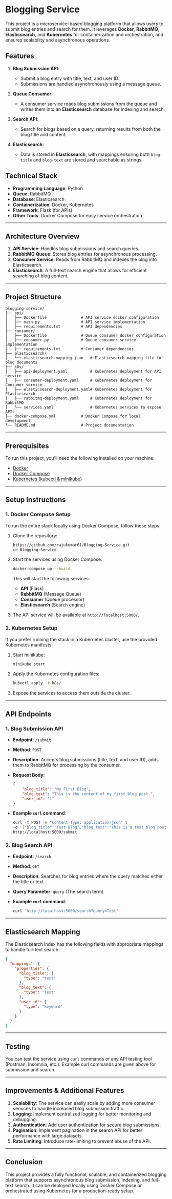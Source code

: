 # Blogging Service

This project is a microservice-based blogging platform that allows users to submit blog entries and search for them. It leverages **Docker**, **RabbitMQ**, **Elasticsearch**, and **Kubernetes** for containerization and orchestration, and ensures scalability and asynchronous operations.

## Features
1. **Blog Submission API**:
   - Submit a blog entry with title, text, and user ID.
   - Submissions are handled asynchronously using a message queue.

2. **Queue Consumer**:
   - A consumer service reads blog submissions from the queue and writes them into an **Elasticsearch** database for indexing and search.

3. **Search API**:
   - Search for blogs based on a query, returning results from both the blog title and content.

4. **Elasticsearch**:
   - Data is stored in **Elasticsearch**, with mappings ensuring both `blog-title` and `blog-text` are stored and searchable as strings.

## Technical Stack
- **Programming Language**: Python
- **Queue**: RabbitMQ
- **Database**: Elasticsearch
- **Containerization**: Docker, Kubernetes
- **Framework**: Flask (for APIs)
- **Other Tools**: Docker Compose for easy service orchestration

---

## Architecture Overview

1. **API Service**: Handles blog submissions and search queries.
2. **RabbitMQ Queue**: Stores blog entries for asynchronous processing.
3. **Consumer Service**: Reads from RabbitMQ and indexes the blog into Elasticsearch.
4. **Elasticsearch**: A full-text search engine that allows for efficient searching of blog content.

---

## Project Structure

```
blogging-service/
├── api/
│   ├── Dockerfile               # API service docker configuration
│   ├── main.py                  # API service implementation
│   ├── requirements.txt         # API dependencies
├── consumer/
│   ├── Dockerfile               # Queue consumer docker configuration
│   ├── consumer.py              # Queue consumer service implementation
│   ├── requirements.txt         # Consumer dependencies
├── elasticsearch/
│   └── elasticsearch-mapping.json   # Elasticsearch mapping file for blog documents
├── k8s/
│   ├── api-deployment.yaml          # Kubernetes deployment for API service
│   ├── consumer-deployment.yaml     # Kubernetes deployment for Consumer service
│   ├── elasticsearch-deployment.yaml# Kubernetes deployment for Elasticsearch
│   ├── rabbitmq-deployment.yaml     # Kubernetes deployment for RabbitMQ
│   └── services.yaml                # Kubernetes services to expose APIs
├── docker-compose.yml           # Docker Compose for local development
└── README.md                    # Project documentation
```

---

## Prerequisites

To run this project, you'll need the following installed on your machine:
- [Docker](https://www.docker.com/)
- [Docker Compose](https://docs.docker.com/compose/)
- [Kubernetes (kubectl & minikube)](https://kubernetes.io/)

---

## Setup Instructions

### 1. Docker Compose Setup

To run the entire stack locally using Docker Compose, follow these steps:

1. Clone the repository:

    ```bash
    https://github.com/rajukumar61/Blogging-Service.git
    cd Blogging-Service
    ```

2. Start the services using Docker Compose:

    ```bash
    docker-compose up --build
    ```

    This will start the following services:
    - **API** (Flask)
    - **RabbitMQ** (Message Queue)
    - **Consumer** (Queue processor)
    - **Elasticsearch** (Search engine)

3. The API service will be available at `http://localhost:5000/`.

### 2. Kubernetes Setup

If you prefer running the stack in a Kubernetes cluster, use the provided Kubernetes manifests:

1. Start minikube:

    ```bash
    minikube start
    ```

2. Apply the Kubernetes configuration files:

    ```bash
    kubectl apply -f k8s/
    ```

3. Expose the services to access them outside the cluster.

---

## API Endpoints

### 1. Blog Submission API

- **Endpoint**: `/submit`
- **Method**: `POST`
- **Description**: Accepts blog submissions (title, text, and user ID), adds them to RabbitMQ for processing by the consumer.
- **Request Body**:

    ```json
    {
        "blog_title": "My First Blog",
        "blog_text": "This is the content of my first blog post.",
        "user_id": "1"
    }
    ```

- **Example `curl` command**:

    ```bash
    curl -X POST -H "Content-Type: application/json" \
    -d '{"blog_title":"Test Blog","blog_text":"This is a test blog post.","user_id":"1"}' \
    http://localhost:5000/submit
    ```

### 2. Blog Search API

- **Endpoint**: `/search`
- **Method**: `GET`
- **Description**: Searches for blog entries where the query matches either the title or text.
- **Query Parameter**: `query` (The search term)
- **Example `curl` command**:

    ```bash
    curl "http://localhost:5000/search?query=Test"
    ```

---

## Elasticsearch Mapping

The Elasticsearch index has the following fields with appropriate mappings to handle full-text search:

```json
{
  "mappings": {
    "properties": {
      "blog_title": {
        "type": "text"
      },
      "blog_text": {
        "type": "text"
      },
      "user_id": {
        "type": "keyword"
      }
    }
  }
}
```

---

## Testing

You can test the service using `curl` commands or any API testing tool (Postman, Insomnia, etc.). Example curl commands are given above for submission and search.

---

## Improvements & Additional Features

1. **Scalability**: The service can easily scale by adding more consumer services to handle increased blog submission traffic.
2. **Logging**: Implement centralized logging for better monitoring and debugging.
3. **Authentication**: Add user authentication for secure blog submissions.
4. **Pagination**: Implement pagination in the search API for better performance with large datasets.
5. **Rate Limiting**: Introduce rate-limiting to prevent abuse of the API.

---

## Conclusion

This project provides a fully functional, scalable, and containerized blogging platform that supports asynchronous blog submission, indexing, and full-text search. It can be deployed locally using Docker Compose or orchestrated using Kubernetes for a production-ready setup.
